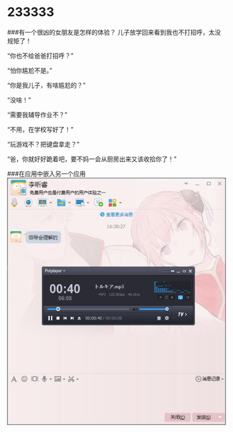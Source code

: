 233333
===

###有一个很凶的女朋友是怎样的体验？
儿子放学回来看到我也不打招呼，太没规矩了！

“你也不给爸爸打招呼？”

“怕你尴尬不是。”

“你是我儿子，有啥尴尬的？”

“没啥！”

“需要我辅导作业不？”

“不用，在学校写好了！”

“玩游戏不？把键盘拿走？”

“爸，你就好好跪着吧，要不妈一会从厨房出来又该收拾你了！”


###在应用中嵌入另一个应用
![QQ with PotPlayer](imgs/Amazing.jpg)
